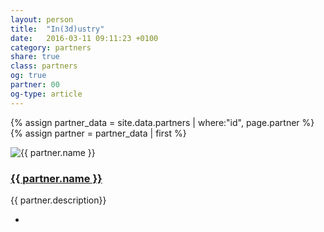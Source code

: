 ```yaml
---
layout: person
title:  "In(3d)ustry"
date:   2016-03-11 09:11:23 +0100
category: partners
share: true
class: partners
og: true
partner: 00
og-type: article
---
```


{% assign partner_data = site.data.partners | where:"id", page.partner %}
{% assign partner = partner_data | first %}
<div class="speaker">
	<div class="photo-wrapper rounded"><img src="/assets/img/sponsors/{{ partner.logo }}" alt="{{ partner.name }}" class="img-responsive"></div>
	<h3 class="name"><a href="{{ partner.url }}">{{ partner.name }}</a></h3>
	<p class="about text-left">{{ partner.description}} </p>
	<ul class="speaker-socials">
		<li><a href="mailto:{{ partner.email }}"><span class="fa fa-envelope"></span></a></li>
	</ul>
</div>